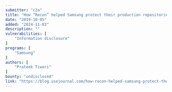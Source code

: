```yaml
---
submitter: "c2a"
title: "How “Recon” helped Samsung protect their production repositories of SamsungTv, eCommerce / eStores"
date: "2019-10-05"
added: "2024-11-03"
description: ""
vulnerabilities: [
    "Information disclosure"
]
programs: [
    "Samsung"
]
authors: [
    "Prateek Tiwari"
]
bounty: "undisclosed"
link: "https://blog.usejournal.com/how-recon-helped-samsung-protect-their-production-repositories-of-samsungtv-ecommerce-estores-4c51d6ec4fdd"
---
```





